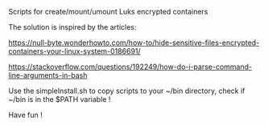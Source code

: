 
Scripts for create/mount/umount Luks encrypted containers

The solution is inspired by the articles:

https://null-byte.wonderhowto.com/how-to/hide-sensitive-files-encrypted-containers-your-linux-system-0186691/

https://stackoverflow.com/questions/192249/how-do-i-parse-command-line-arguments-in-bash

Use the simpleInstall.sh to copy scripts to your ~/bin directory,
check if ~/bin is in the $PATH variable !

Have fun !
